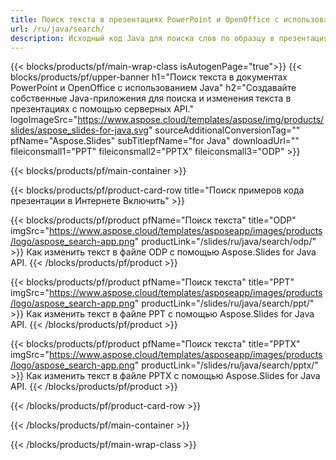 ```yaml
---
title: Поиск текста в презентациях PowerPoint и OpenOffice с использованием Java
url: /ru/java/search/
description: Исходный код Java для поиска слов по образцу в презентациях PowerPoint и OpenOffice™
---
```


{{< blocks/products/pf/main-wrap-class isAutogenPage="true">}}
{{< blocks/products/pf/upper-banner h1="Поиск текста в документах PowerPoint и OpenOffice с использованием Java" h2="Создавайте собственные Java-приложения для поиска и изменения текста в презентациях с помощью серверных API." logoImageSrc="https://www.aspose.cloud/templates/aspose/img/products/slides/aspose_slides-for-java.svg" sourceAdditionalConversionTag="" pfName="Aspose.Slides" subTitlepfName="for Java" downloadUrl="" fileiconsmall1="PPT" fileiconsmall2="PPTX" fileiconsmall3="ODP" >}}

{{< blocks/products/pf/main-container >}}

{{< blocks/products/pf/product-card-row title="Поиск примеров кода презентации в Интернете Включить" >}}

{{< blocks/products/pf/product pfName="Поиск текста" title="ODP" imgSrc="https://www.aspose.cloud/templates/asposeapp/images/products/logo/aspose_search-app.png" productLink="/slides/ru/java/search/odp/" >}}
Как изменить текст в файле ODP с помощью Aspose.Slides for Java API.
{{< /blocks/products/pf/product >}}

{{< blocks/products/pf/product pfName="Поиск текста" title="PPT" imgSrc="https://www.aspose.cloud/templates/asposeapp/images/products/logo/aspose_search-app.png" productLink="/slides/ru/java/search/ppt/" >}}
Как изменить текст в файле PPT с помощью Aspose.Slides for Java API.
{{< /blocks/products/pf/product >}}

{{< blocks/products/pf/product pfName="Поиск текста" title="PPTX" imgSrc="https://www.aspose.cloud/templates/asposeapp/images/products/logo/aspose_search-app.png" productLink="/slides/ru/java/search/pptx/" >}}
Как изменить текст в файле PPTX с помощью Aspose.Slides for Java API.
{{< /blocks/products/pf/product >}}



{{< /blocks/products/pf/product-card-row >}}

{{< /blocks/products/pf/main-container >}}
    
{{< /blocks/products/pf/main-wrap-class >}}